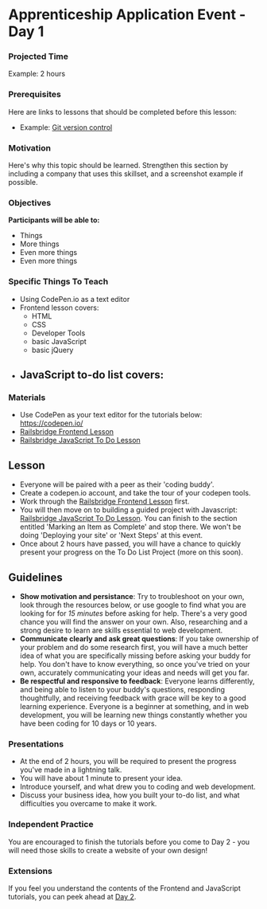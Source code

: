 # Apprenticeship Application Event - Day 1

### Projected Time

Example: 2 hours

### Prerequisites

Here are links to lessons that should be completed before this lesson:

- Example: [Git version control](version-control/git-version-control/git-version-control.md)

### Motivation

Here's why this topic should be learned. Strengthen this section by including a company that uses this skillset, and a screenshot example if possible.

### Objectives

**Participants will be able to:**

- Things
- More things
- Even more things
- Even more things

### Specific Things To Teach

- Using CodePen.io as a text editor
- Frontend lesson covers:
	- HTML
	- CSS 
	- Developer Tools
	- basic JavaScript
	- basic jQuery
- JavaScript to-do list covers:
	- 

### Materials

- Use CodePen as your text editor for the tutorials below: https://codepen.io/
- [Railsbridge Frontend Lesson](http://docs.railsbridge.org/frontend/)
- [Railsbridge JavaScript To Do Lesson](http://docs.railsbridge.org/javascript-to-do-list/)

## Lesson
- Everyone will be paired with a peer as their 'coding buddy'.
- Create a codepen.io account, and take the tour of your codepen tools.
- Work through the [Railsbridge Frontend Lesson](http://docs.railsbridge.org/frontend/) first.
- You will then move on to building a guided project with Javascript: [Railsbridge JavaScript To Do Lesson](http://docs.railsbridge.org/javascript-to-do-list/).  You can finish to the section entitled 'Marking an Item as Complete' and stop there. We won't be doing 'Deploying your site' or 'Next Steps' at this event.
- Once about 2 hours have passed, you will have a chance to quickly present your progress on the To Do List Project (more on this soon).

## Guidelines
- **Show motivation and persistance**: Try to troubleshoot on your own, look through the resources below, or use google to find what you are looking for for *15 minutes* before asking for help. There's a very good chance you will find the answer on your own.  Also, researching and a strong desire to learn are skills essential to web development.
- **Communicate clearly and ask great questions**: If you take ownership of your problem and do some research first, you will have a much better idea of what you are specifically missing before asking your buddy for help. You don't have to know everything, so once you've tried on your own, accurately communicating your ideas and needs will get you far.
- **Be respectful and responsive to feedback**: Everyone learns differently, and being able to listen to your buddy's questions, responding thoughtfully, and receiving feedback with grace will be key to a good learning experience.  Everyone is a beginner at something, and in web development, you will be learning new things constantly whether you have been coding for 10 days or 10 years.

### Presentations

- At the end of 2 hours, you will be required to present the progress you've made in a lightning talk.
- You will have about 1 minute to present your idea. 
- Introduce yourself, and what drew you to coding and web development.
- Discuss your business idea, how you built your to-do list, and what difficulties you overcame to make it work.

### Independent Practice

You are encouraged to finish the tutorials before you come to Day 2 - you will need those skills to create a website of your own design!

### Extensions
If you feel you understand the contents of the Frontend and JavaScript tutorials, you can peek ahead at [Day 2](day-2.md).
